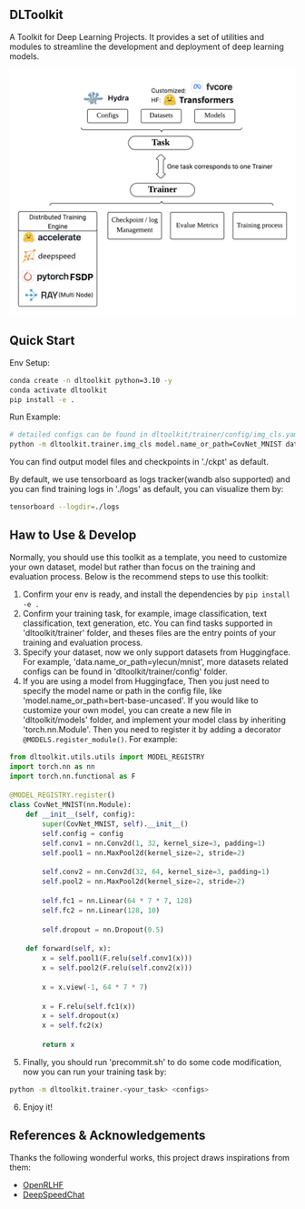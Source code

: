 ## DLToolkit

A Toolkit for Deep Learning Projects. It provides a set of utilities and modules to streamline the development and deployment of deep learning models.

<img src="Framework.png" alt="Framework">

## Quick Start

Env Setup:
```bash
conda create -n dltoolkit python=3.10 -y
conda activate dltoolkit
pip install -e .
```
Run Example:
```bash
# detailed configs can be found in dltoolkit/trainer/config/img_cls.yaml
python -m dltoolkit.trainer.img_cls model.name_or_path=CovNet_MNIST data.name_or_path=ylecun/mnist trainer.max_epochs=5 
```

You can find output model files and checkpoints in './ckpt' as default.

By default, we use tensorboard as logs tracker(wandb also supported) and you can find training logs in './logs' as default, you can visualize them by:
```bash
tensorboard --logdir=./logs
```

## Haw to Use & Develop
Normally, you should use this toolkit as a template, you need to customize your own dataset, model but rather than focus on the training and evaluation process. Below 
is the recommend steps to use this toolkit:

1. Confirm your env is ready, and install the dependencies by `pip install -e .`
2. Confirm your training task, for example, image classification, text classification, text generation, etc. You can find tasks supported
in 'dltoolkit/trainer' folder, and theses files are the entry points of your training and evaluation process.
3. Specify your dataset, now we only support datasets from Huggingface. For example, 'data.name_or_path=ylecun/mnist', more datasets related configs can be found in 'dltoolkit/trainer/config' folder.
4. If you are using a model from Huggingface, Then you just need to specify the model name or path in the config file, like 'model.name_or_path=bert-base-uncased'.
If you would like to customize your own model, you can create a new file in 'dltoolkit/models' folder, and implement your model class by inheriting 'torch.nn.Module'. Then you
need to register it by adding a decorator `@MODELS.register_module()`. For example:
```python
from dltoolkit.utils.utils import MODEL_REGISTRY
import torch.nn as nn
import torch.nn.functional as F

@MODEL_REGISTRY.register()
class CovNet_MNIST(nn.Module):
    def __init__(self, config):
        super(CovNet_MNIST, self).__init__()
        self.config = config
        self.conv1 = nn.Conv2d(1, 32, kernel_size=3, padding=1)
        self.pool1 = nn.MaxPool2d(kernel_size=2, stride=2)

        self.conv2 = nn.Conv2d(32, 64, kernel_size=3, padding=1)
        self.pool2 = nn.MaxPool2d(kernel_size=2, stride=2)

        self.fc1 = nn.Linear(64 * 7 * 7, 128)
        self.fc2 = nn.Linear(128, 10)

        self.dropout = nn.Dropout(0.5)

    def forward(self, x):
        x = self.pool1(F.relu(self.conv1(x)))
        x = self.pool2(F.relu(self.conv2(x)))

        x = x.view(-1, 64 * 7 * 7)

        x = F.relu(self.fc1(x))
        x = self.dropout(x)
        x = self.fc2(x)

        return x
```
5. Finally, you should run 'precommit.sh' to do some code modification, now you can run your training task by:
```bash
python -m dltoolkit.trainer.<your_task> <configs>
```
6. Enjoy it!


## References & Acknowledgements

Thanks the following wonderful works, this project draws inspirations from them:
- [OpenRLHF](https://github.com/OpenRLHF/OpenRLHF)
- [DeepSpeedChat](https://github.com/deepspeedai/DeepSpeedExamples/tree/master/applications/DeepSpeed-Chat)